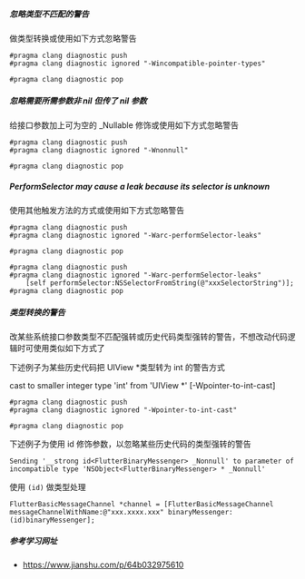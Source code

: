 ##### 忽略类型不匹配的警告

做类型转换或使用如下方式忽略警告

```objc
#pragma clang diagnostic push
#pragma clang diagnostic ignored "-Wincompatible-pointer-types"

#pragma clang diagnostic pop
```

##### 忽略需要所需参数非 nil 但传了 nil 参数

给接口参数加上可为空的 _Nullable 修饰或使用如下方式忽略警告

```objc
#pragma clang diagnostic push
#pragma clang diagnostic ignored "-Wnonnull"

#pragma clang diagnostic pop
```

##### PerformSelector may cause a leak because its selector is unknown

使用其他触发方法的方式或使用如下方式忽略警告

```objc
#pragma clang diagnostic push
#pragma clang diagnostic ignored "-Warc-performSelector-leaks"

#pragma clang diagnostic pop
```

```objc
#pragma clang diagnostic push
#pragma clang diagnostic ignored "-Warc-performSelector-leaks"
    [self performSelector:NSSelectorFromString(@"xxxSelectorString")];
#pragma clang diagnostic pop
```

##### 类型转换的警告

改某些系统接口参数类型不匹配强转或历史代码类型强转的警告，不想改动代码逻辑时可使用类似如下方式了

下述例子为某些历史代码把 UIView *类型转为 int 的警告方式

cast to smaller integer type 'int' from 'UIView *' [-Wpointer-to-int-cast]

```objc
#pragma clang diagnostic push
#pragma clang diagnostic ignored "-Wpointer-to-int-cast"

#pragma clang diagnostic pop
```

下述例子为使用 id 修饰参数，以忽略某些历史代码的类型强转的警告

```objc
Sending '__strong id<FlutterBinaryMessenger> _Nonnull' to parameter of incompatible type 'NSObject<FlutterBinaryMessenger> * _Nonnull'
```

使用 `(id)` 做类型处理

```objc
FlutterBasicMessageChannel *channel = [FlutterBasicMessageChannel messageChannelWithName:@"xxx.xxxx.xxx" binaryMessenger:(id)binaryMessenger];
```

##### 参考学习网址

- https://www.jianshu.com/p/64b032975610

